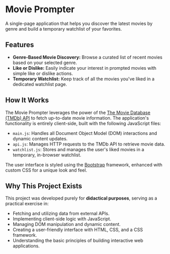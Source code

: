 # Movie Prompter

A single-page application that helps you discover the latest movies by genre and build a temporary watchlist of your favorites.

## Features

- **Genre-Based Movie Discovery:** Browse a curated list of recent movies based on your selected genre.
- **Like or Dislike:** Easily indicate your interest in prompted movies with simple like or dislike actions.
- **Temporary Watchlist:** Keep track of all the movies you've liked in a dedicated watchlist page.

## How It Works

The Movie Prompter leverages the power of the [The Movie Database (TMDb) API](https://www.themoviedb.org) to fetch up-to-date movie information. The application's functionality is entirely client-side, built with the following JavaScript files:

- `main.js`: Handles all Document Object Model (DOM) interactions and dynamic content updates.
- `api.js`: Manages HTTP requests to the TMDb API to retrieve movie data.
- `watchlist.js`: Stores and manages the user's liked movies in a temporary, in-browser watchlist.

The user interface is styled using the [Bootstrap](https://getbootstrap.com/) framework, enhanced with custom CSS for a unique look and feel.

## Why This Project Exists

This project was developed purely for **didactical purposes**, serving as a practical exercise in:

- Fetching and utilizing data from external APIs.
- Implementing client-side logic with JavaScript.
- Managing DOM manipulation and dynamic content.
- Creating a user-friendly interface with HTML, CSS, and a CSS framework.
- Understanding the basic principles of building interactive web applications.
